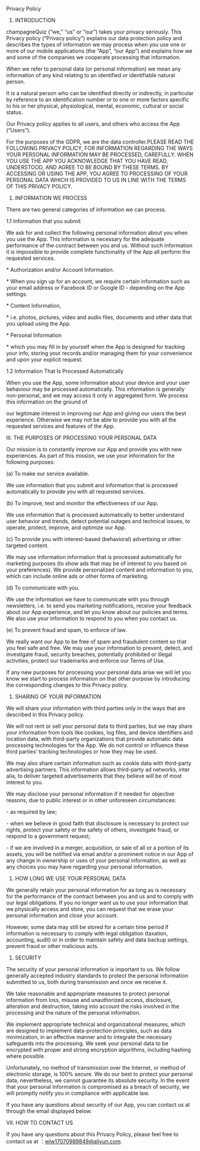 Privacy Policy

1.  INTRODUCTION

champagneQuiz (“we,” “us” or “our”) takes your privacy seriously. This Privacy policy (“Privacy policy”) explains our data protection policy and describes the types of information we may process when you use one or more of our mobile applications (the “App”, “our App”) and explains how we and some of the companies we cooperate processing that information.

When we refer to personal data (or personal information) we mean any information of any kind relating to an identified or identifiable natural person.

It is a natural person who can be identified directly or indirectly, in particular by reference to an identification number or to one or more factors specific to his or her physical, physiological, mental, economic, cultural or social status.

Our Privacy policy applies to all users, and others who access the App (“Users”).

For the purposes of the GDPR, we are the data controller.PLEASE READ THE FOLLOWING PRIVACY POLICY, FOR INFORMATION REGARDING THE WAYS YOUR PERSONAL INFORMATION MAY BE PROCESSED, CAREFULLY. WHEN YOU USE THE APP YOU ACKNOWLEDGE THAT YOU HAVE READ, UNDERSTOOD, AND AGREE TO BE BOUND BY THESE TERMS. BY ACCESSING OR USING THE APP, YOU AGREE TO PROCESSING OF YOUR PERSONAL DATA WHICH IS PROVIDED TO US IN LINE WITH THE TERMS OF THIS PRIVACY POLICY.

1.  INFORMATION WE PROCESS

There are two general categories of information we can process.

1.1 Information that you submit

We ask for and collect the following personal information about you when you use the App. This information is necessary for the adequate performance of the contract between you and us. Without such information it is impossible to provide complete functionality of the App all perform the requested services.

\* Authorization and/or Account Information.

\* When you sign up for an account, we require certain information such as your email address or Facebook ID or Google ID - depending on the App settings.

\* Content Information,

\* i.e. photos, pictures, video and audio files, documents and other data that you upload using the App.

\* Personal Information

\* which you may fill in by yourself when the App is designed for tracking your info, storing your records and/or managing them for your convenience and upon your explicit request.

1.2 Information That Is Processed Automatically

When you use the App, some information about your device and your user behaviour may be processed automatically. This information is generally non-personal, and we may access it only in aggregated form. We process this information on the ground of

our legitimate interest in improving our App and giving our users the best experience. Otherwise we may not be able to provide you with all the requested services and features of the App.

III. THE PURPOSES OF PROCESSING YOUR PERSONAL DATA

Our mission is to constantly improve our App and provide you with new experiences. As part of this mission, we use your information for the following purposes:

(a) To make our service available.

We use information that you submit and information that is processed automatically to provide you with all requested services.

(b) To improve, test and monitor the effectiveness of our App.

We use information that is processed automatically to better understand user behavior and trends, detect potential outages and technical issues, to operate, protect, improve, and optimize our App.

(c) To provide you with interest-based (behavioral) advertising or other targeted content.

We may use information information that is processed automatically for marketing purposes (to show ads that may be of interest to you based on your preferences). We provide personalized content and information to you, which can include online ads or other forms of marketing.

(d) To communicate with you.

We use the information we have to communicate with you through newsletters, i.e. to send you marketing notifications, receive your feedback about our App experience, and let you know about our policies and terms. We also use your information to respond to you when you contact us.

(e) To prevent fraud and spam, to enforce of law.

We really want our App to be free of spam and fraudulent content so that you feel safe and free. We may use your information to prevent, detect, and investigate fraud, security breaches, potentially prohibited or illegal activities, protect our trademarks and enforce our Terms of Use.

If any new purposes for processing your personal data arise we will let you know we start to process information on that other purpose by introducing the corresponding changes to this Privacy policy.

1.  SHARING OF YOUR INFORMATION

We will share your information with third parties only in the ways that are described in this Privacy policy.

We will not rent or sell your personal data to third parties, but we may share your information from tools like cookies, log files, and device identifiers and location data, with third-party organizations that provide automatic data processing technologies for the App. We do not control or influence these third parties’ tracking technologies or how they may be used.

We may also share certain information such as cookie data with third-party advertising partners. This information allows third-party ad networks, inter alia, to deliver targeted advertisements that they believe will be of most interest to you.

We may disclose your personal information if it needed for objective reasons, due to public interest or in other unforeseen circumstances:

\- as required by law;

\- when we believe in good faith that disclosure is necessary to protect our rights, protect your safety or the safety of others, investigate fraud, or respond to a government request;

\- if we are involved in a merger, acquisition, or sale of all or a portion of its assets, you will be notified via email and/or a prominent notice in our App of any change in ownership or uses of your personal information, as well as any choices you may have regarding your personal information.

1.  HOW LONG WE USE YOUR PERSONAL DATA

We generally retain your personal information for as long as is necessary for the performance of the contract between you and us and to comply with our legal obligations. If you no longer want us to use your information that we physically access and store, you can request that we erase your personal information and close your account.

However, some data may still be stored for a certain time period if information is necessary to comply with legal obligation (taxation, accounting, audit) or in order to maintain safety and data backup settings, prevent fraud or other malicious acts.

1.  SECURITY

The security of your personal information is important to us. We follow generally accepted industry standards to protect the personal information submitted to us, both during transmission and once we receive it.

We take reasonable and appropriate measures to protect personal information from loss, misuse and unauthorized access, disclosure, alteration and destruction, taking into account the risks involved in the processing and the nature of the personal information.

We implement appropriate technical and organizational measures, which are designed to implement data-protection principles, such as data minimization, in an effective manner and to integrate the necessary safeguards into the processing. We seek your personal data to be encrypted with proper and strong encryption algorithms, including hashing where possible.

Unfortunately, no method of transmission over the Internet, or method of electronic storage, is 100% secure. We do our best to protect your personal data, nevertheless, we cannot guarantee its absolute security. In the event that your personal information is compromised as a breach of security, we will promptly notify you in compliance with applicable law.

If you have any questions about security of our App, you can contact us at through the email displayed below.

VII. HOW TO CONTACT US

If you have any questions about this Privacy Policy, please feel free to contact us at ：wlw17070989849@aliyun.com.
